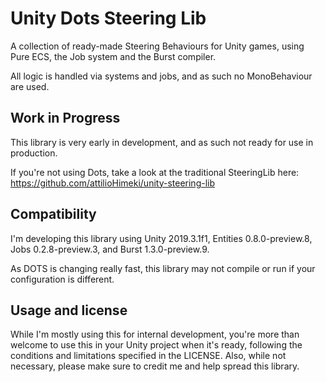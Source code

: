 # Unity Dots Steering Lib
A collection of ready-made Steering Behaviours for Unity games, using Pure ECS, the Job system and the Burst compiler. 

All logic is handled via systems and jobs, and as such no MonoBehaviour are used.

## Work in Progress
This library is very early in development, and as such not ready for use in production.

If you're not using Dots, take a look at the traditional SteeringLib here: https://github.com/attilioHimeki/unity-steering-lib

## Compatibility
I'm developing this library using Unity 2019.3.1f1, Entities 0.8.0-preview.8, Jobs 0.2.8-preview.3, and Burst 1.3.0-preview.9.

As DOTS is changing really fast, this library may not compile or run if your configuration is different.

## Usage and license
While I'm mostly using this for internal development, you're more than welcome to use this in your Unity project when it's ready, following the conditions and limitations specified in the LICENSE. Also, while not necessary, please make sure to credit me and help spread this library.

